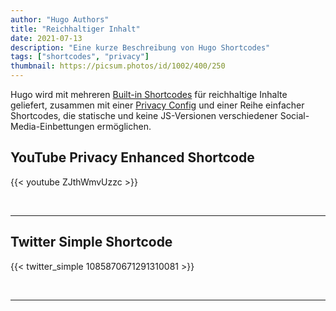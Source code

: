 ```yaml
---
author: "Hugo Authors"
title: "Reichhaltiger Inhalt"
date: 2021-07-13
description: "Eine kurze Beschreibung von Hugo Shortcodes"
tags: ["shortcodes", "privacy"]
thumbnail: https://picsum.photos/id/1002/400/250
---
```


Hugo wird mit mehreren [Built-in Shortcodes](https://gohugo.io/content-management/shortcodes/#use-hugos-built-in-shortcodes) für reichhaltige Inhalte geliefert, zusammen mit einer [Privacy Config](https://gohugo.io/about/hugo-and-gdpr/) und einer Reihe einfacher Shortcodes, die statische und keine JS-Versionen verschiedener Social-Media-Einbettungen ermöglichen.

## <!--more-->

## YouTube Privacy Enhanced Shortcode

{{< youtube ZJthWmvUzzc >}}

<br>

---

## Twitter Simple Shortcode

{{< twitter_simple 1085870671291310081 >}}

<br>

---
